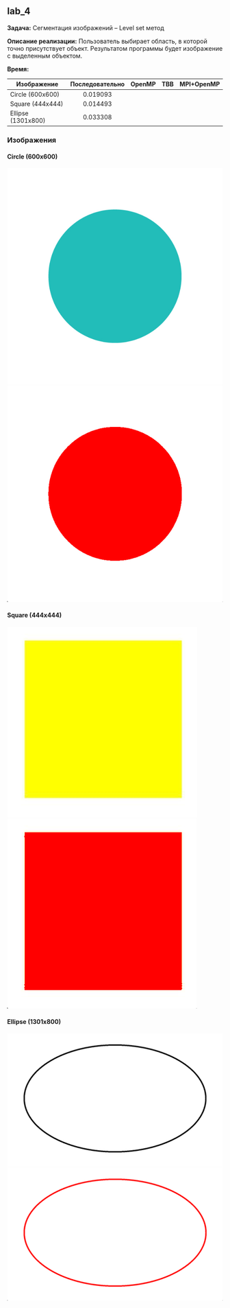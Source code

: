 lab_4
----

**Задача:** Сегментация изображений – Level set метод

**Описание реализации:** Пользователь выбирает область, в которой точно присутствует объект. Результатом программы 
будет изображение с выделенным объектом.

**Время:**

| Изображение        | Последовательно | OpenMP | TBB | MPI+OpenMP |
| ------------------ |:---------------:|:------:|:---:|:----------:|
| Circle (600x600)   | 0.019093        |        |     |            |
| Square (444x444)   | 0.014493        |        |     |            |
| Ellipse (1301x800) | 0.033308        |        |     |            |

### Изображения

#### Circle (600x600)

![circle](images/circle.jpg "Source")
![circle](images/circle%20result.jpg "Result")

#### Square (444x444)

![square](images/square.jpg "Source")
![square](images/square%20result.jpg "Result")

#### Ellipse (1301x800)

![ellipse](images/ellipse.jpg "Source")
![ellipse](images/ellipse%20result.jpg "Result")
